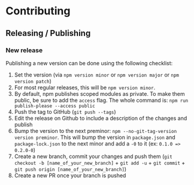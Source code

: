 # Contributing

## Releasing / Publishing

### New release

Publishing a new version can be done using the following checklist:

1. Set the version (via `npm version minor` or `npm version major` or `npm version patch`)
2. For most regular releases, this will be `npm version minor`.
3. By default, npm publishes scoped modules as private. To make them public, be sure to add the `access` flag. The whole command is: `npm run publish-please --access public`
4. Push the tag to GitHub (`git push --tags`)
5. Edit the release on Github to include a description of the changes and publish
6. Bump the version to the next preminor: `npm --no-git-tag-version version preminor`. This will bump the version in `package.json` and `package-lock.json` to the next minor and add a `-0` to it (ex: `0.1.0 => 0.2.0-0`)
7. Create a new branch, commit your changes and push them (`git checkout -b [name_of_your_new_branch]` + `git add -u` + `git commit` + `git push origin [name_of_your_new_branch]`)
8. Create a new PR once your branch is pushed
